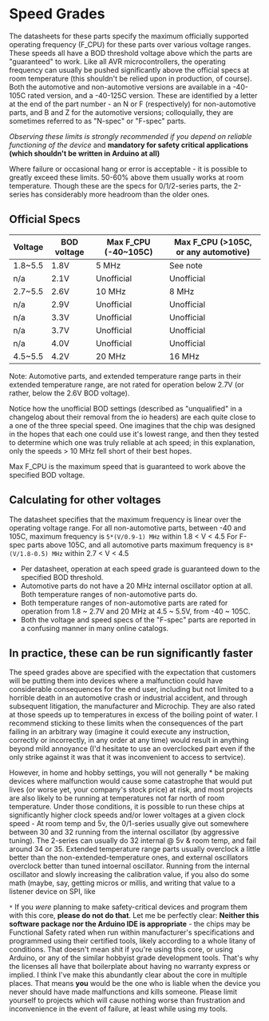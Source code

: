 # Speed Grades

The datasheets for these parts specify the maximum officially supported operating frequency (F_CPU) for these parts over various voltage ranges. These speeds all have a BOD threshold voltage above which the parts are "guaranteed" to work. Like all AVR microcontrollers, the operating frequency can usually be pushed significantly above the official specs at room temperature (this shouldn't be relied upon in production, of course). Both the automotive and non-automotive versions are available in a -40-105C rated version, and a -40-125C version. These are identified by a letter at the end of the part number - an N or F (respectively) for non-automotive parts, and B and Z for the automotive versions; colloquially, they are sometimes referred to as "N-spec" or "F-spec" parts.

*Observing these limits is strongly recommended if you depend on reliable functioning of the device* and **mandatory for safety critical applications (which shouldn't be written in Arduino at all)**

Where failure or occasional hang or error is acceptable - it is possible to greatly exceed these limits. 50-60% above them usually works at room temperature.
Though these are the specs for 0/1/2-series parts, the 2-series has considerably more headroom than the older ones.

## Official Specs

Voltage | BOD voltage | Max F_CPU (-40~105C)  | Max F_CPU (>105C, or any automotive)
--------|-------------|-----------------------|----------------------
1.8~5.5 | 1.8V        | 5 MHz                 | See note              |
  n/a   | 2.1V        | Unofficial            | Unofficial            |
2.7~5.5 | 2.6V        | 10 MHz                | 8 MHz                 |
  n/a   | 2.9V        | Unofficial            | Unofficial            |
  n/a   | 3.3V        | Unofficial            | Unofficial            |
  n/a   | 3.7V        | Unofficial            | Unofficial            |
  n/a   | 4.0V        | Unofficial            | Unofficial            |
4.5~5.5 | 4.2V        | 20 MHz                | 16 MHz                |

Note: Automotive parts, and extended temperature range parts in their extended temperature range, are not rated for operation below 2.7V (or rather, below the 2.6V BOD voltage).

Notice how the unofficial BOD settings (described as "unqualified" in a changelog about their removal from the io headers) are each quite close to a one of the three special speed. One imagines that the chip was designed in the hopes that each one could use it's lowest range, and then they tested to determine which one was truly reliable at ach speed; in this explanation, only the speeds > 10 MHz fell short of their best hopes.

Max F_CPU is the maximum speed that is guaranteed to work above the specified BOD voltage.

## Calculating for other voltages
The datasheet specifies that the maximum frequency is linear over the operating voltage range.
For all non-automotive parts, between -40 and 105C, maximum frequency is `5*(V/0.9-1) MHz` within 1.8 < V < 4.5
For F-spec parts above 105C, and all automotive parts maximum frequency is `8*(V/1.8-0.5) MHz` within 2.7 < V < 4.5

* Per datasheet, operation at each speed grade is guaranteed down to the specified BOD threshold.
* Automotive parts do not have a 20 MHz internal oscillator option at all. Both temperature ranges of non-automotive parts do.
* Both temperature ranges of non-automotive parts are rated for operation from 1.8 ~ 2.7V and 20 MHz at 4.5 ~ 5.5V, from -40 ~ 105C.
* Both the voltage and speed specs of the "F-spec" parts are reported in a confusing manner in many online catalogs.

## In practice, these can be run significantly faster
The speed grades above are specified with the expectation that customers will be putting them into devices where a malfunction could have considerable consequences for the end user, including but not limited to a horrible death in an automotive crash or industrial accident, and through subsequent litigation, the manufacturer and Microchip. They are also rated at those speeds up to temperatures in excess of the boiling point of water. I recommend sticking to these limits when the consequences of the part failing in an arbitrary way (imagine it could execute any instruction, correctly or incorrectly, in any order at any time) would result in anything beyond mild annoyance (I'd hesitate to use an overclocked part even if the only strike against it was that it was inconvenient to access to sertvice).

However, in home and hobby settings, you will not generally * be making devices where malfunction would cause some catastrophe that would put lives (or worse yet, your company's stock price) at risk, and most projects are also likely to be running at temperatures not far north of room temperature. Under those conditions, it is possible to run these chips at significantly higher clock speeds and/or lower voltages at a given clock speed - At room temp and 5v, the 0/1-series usually give out somewhere between 30 and 32 running from the internal oscillator (by aggressive tuning). The 2-series can usually do 32 internal @ 5v & room temp, and fail around 34 or 35. Extended temperature range parts usually overclock a little better than the non-extended-temperature ones, and external oscillators overclock better than tuned intoernal oscillator. Running from the internal oscillator and slowly increasing the calibration value, if you also do some math (maybe, say, getting micros or millis, and writing that value to a listener device on SPI, like

`*` If you *were* planning to make safety-critical devices and program them with this core, **please do not do that**. Let me be perfectly clear: **Neither this software package nor the Arduino IDE is appropriate** - the chips may be Functional Safety rated when run within manufacturer's specifications and programmed using their certified tools, likely according to a whole litany of conditions. That doesn't mean shit if you're using this core, or using Arduino, or any of the similar hobbyist grade development tools. That's why the licenses all have that boilerplate about having no warranty express or implied. I think I've make this abundantly clear about the core in multiple places. That means **you** would be the one who is liable when the device you never should have made malfunctions and kills someone. Please limit yourself to projects which will cause nothing worse than frustration and inconvenience in the event of failure, at least while using my tools.
